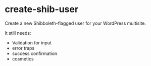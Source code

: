 # create-shib-user

Create a new Shibboleth-flagged user for your WordPress multisite.

It still needs:
- Validation for input
- error traps
- success confirmation
- cosmetics
